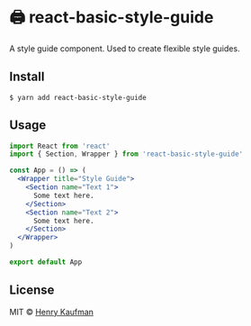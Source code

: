# :printer: react-basic-style-guide
A style guide component. Used to create flexible style guides.

## Install

```shell
$ yarn add react-basic-style-guide
```

## Usage
```jsx
import React from 'react'
import { Section, Wrapper } from 'react-basic-style-guide'

const App = () => (
  <Wrapper title="Style Guide">
    <Section name="Text 1">
      Some text here.
    </Section>
    <Section name="Text 2">
      Some text here.
    </Section>
  </Wrapper>
)

export default App
```

## License
MIT © [Henry Kaufman](https://github.com/hcjk)